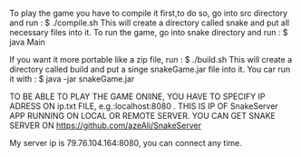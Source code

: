 To play the game you have to compile it first,to do so, go into src directory and run : $ ./compile.sh
This will create a directory called snake and put all necessary files into it.
To run the game, go into snake directory and run : $ java Main

If you want it more portable like a zip file, run : $ ./build.sh
This will create a directory called build and put a singe snakeGame.jar file into it.
You car run it with : $ java -jar snakeGame.jar 



TO BE ABLE TO PLAY THE GAME ONlINE, YOU HAVE TO SPECIFY IP ADRESS ON ip.txt FILE, e.g.:localhost:8080 . THIS IS IP OF SnakeServer APP RUNNING ON LOCAL OR REMOTE SERVER.
YOU CAN GET SNAKE SERVER ON https://github.com/azeAli/SnakeServer

My server ip is 79.76.104.164:8080, you can connect any time.

